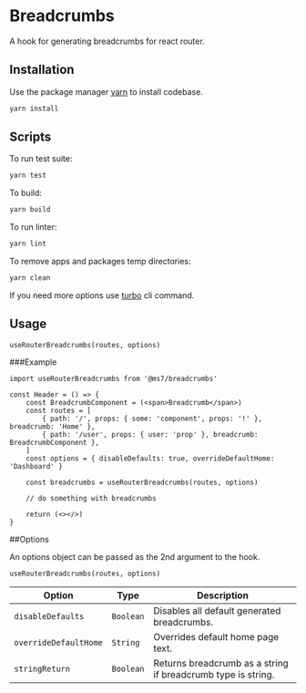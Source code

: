 # Breadcrumbs

A hook for generating breadcrumbs for react router.

## Installation

Use the package manager [yarn](https://classic.yarnpkg.com/en/docs/install#debian-stable) to install codebase.

```bash
yarn install
```

## Scripts

To run test suite:
```bash
yarn test
```

To build:
```bash
yarn build
```

To run linter:
```bash
yarn lint
```

To remove apps and packages temp directories:
```bash
yarn clean
```

If you need more options use [turbo](https://turborepo.org/docs/core-concepts/filtering) cli command.

## Usage

```tsx
useRouterBreadcrumbs(routes, options)
```

###Example

```tsx
import useRouterBreadcrumbs from '@ms7/breadcrumbs'

const Header = () => {
    const BreadcrumbComponent = (<span>Breadcrumb</span>)
    const routes = [
        { path: '/', props: { some: 'component', props: '!' }, breadcrumb: 'Home' },
        { path: '/user', props: { user: 'prop' }, breadcrumb: BreadcrumbComponent },
    ]
    const options = { disableDefaults: true, overrideDefaultHome: 'Dashboard' }
    
    const breadcrumbs = useRouterBreadcrumbs(routes, options)

    // do something with breadcrumbs
    
    return (<></>)
}
```

##Options

An options object can be passed as the 2nd argument to the hook.

```tsx
useRouterBreadcrumbs(routes, options)
```

| Option                | Type      | Description                                                  |
|-----------------------|-----------|--------------------------------------------------------------|
| `disableDefaults`     | `Boolean` | Disables all default generated breadcrumbs.                  |
| `overrideDefaultHome` | `String`  | Overrides default home page text.                            |
| `stringReturn`        | `Boolean` | Returns breadcrumb as a string if breadcrumb type is string. |
